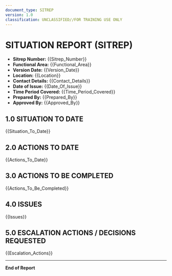 ```yaml
---
document_type: SITREP
version: 1.0
classification: UNCLASSIFIED//FOR TRAINING USE ONLY
---
```


# SITUATION REPORT (SITREP)

- **Sitrep Number:** {{Sitrep_Number}}
- **Functional Area:** {{Functional_Area}}
- **Version Date:** {{Version_Date}}
- **Location:** {{Location}}
- **Contact Details:** {{Contact_Details}}
- **Date of Issue:** {{Date_Of_Issue}}
- **Time Period Covered:** {{Time_Period_Covered}}
- **Prepared By:** {{Prepared_By}}
- **Approved By:** {{Approved_By}}

## 1.0 SITUATION TO DATE
{{Situation_To_Date}}

## 2.0 ACTIONS TO DATE
{{Actions_To_Date}}

## 3.0 ACTIONS TO BE COMPLETED
{{Actions_To_Be_Completed}}

## 4.0 ISSUES
{{Issues}}

## 5.0 ESCALATION ACTIONS / DECISIONS REQUESTED
{{Escalation_Actions}}

---
**End of Report**
